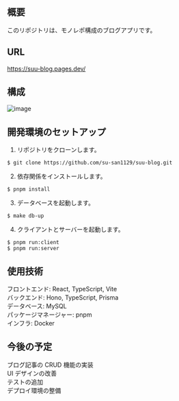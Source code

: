 ## 概要

このリポジトリは、モノレポ構成のブログアプリです。

## URL
https://suu-blog.pages.dev/

## 構成
![image](https://github.com/su-san1129/suu-blog/assets/48959170/23d5c781-8b50-4f21-8e73-82f18384c76d)

## 開発環境のセットアップ

1. リポジトリをクローンします。

```
$ git clone https://github.com/su-san1129/suu-blog.git
```

2. 依存関係をインストールします。

```
$ pnpm install
```

3. データベースを起動します。

```
$ make db-up
```

4. クライアントとサーバーを起動します。

```
$ pnpm run:client
$ pnpm run:server
```

## 使用技術

フロントエンド: React, TypeScript, Vite  
バックエンド: Hono, TypeScript, Prisma  
データベース: MySQL  
パッケージマネージャー: pnpm  
インフラ: Docker 

## 今後の予定

ブログ記事の CRUD 機能の実装  
UI デザインの改善  
テストの追加  
デプロイ環境の整備
